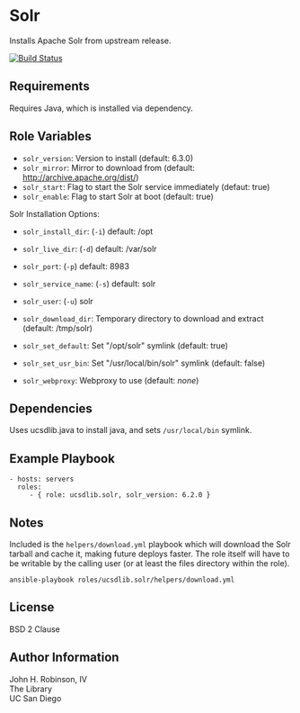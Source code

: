 Solr
=========

Installs Apache Solr from upstream release.

[![Build Status](https://travis-ci.org/ucsdlib/ansible-role-solr.svg?branch=master)](https://travis-ci.org/ucsdlib/ansible-role-solr)

Requirements
------------

Requires Java, which is installed via dependency.

Role Variables
--------------

* `solr_version`: Version to install (default: 6.3.0)
* `solr_mirror`: Mirror to download from (default: http://archive.apache.org/dist/)
* `solr_start`: Flag to start the Solr service immediately (defaut: true)
* `solr_enable`: Flag to start Solr at boot (default: true)

Solr Installation Options:
* `solr_install_dir`: (`-i`) default: /opt
* `solr_live_dir`: (`-d`) default: /var/solr
* `solr_port`: (`-p`) default: 8983
* `solr_service_name`: (`-s`) default: solr
* `solr_user`: (`-u`) solr

* `solr_download_dir`: Temporary directory to download and extract (default: /tmp/solr)
* `solr_set_default`: Set "/opt/solr" symlink (default: true)
* `solr_set_usr_bin`: Set "/usr/local/bin/solr" symlink (default: false)
* `solr_webproxy`: Webproxy to use (default: _none_)

Dependencies
------------

Uses ucsdlib.java to install java, and sets `/usr/local/bin` symlink.

Example Playbook
----------------

    - hosts: servers
      roles:
         - { role: ucsdlib.solr, solr_version: 6.2.0 }

Notes
-----

Included is the `helpers/download.yml` playbook which will download the Solr
tarball and cache it, making future deploys faster. The role itself will have
to be writable by the calling user (or at least the files directory within the
role).

`ansible-playbook roles/ucsdlib.solr/helpers/download.yml`

License
-------

BSD 2 Clause

Author Information
------------------

John H. Robinson, IV  
The Library  
UC San Diego  
